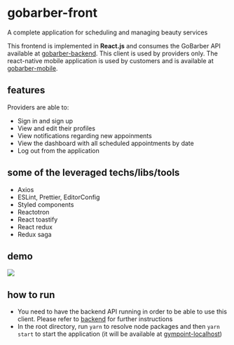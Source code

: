 # gobarber-front
A complete application for scheduling and managing beauty services

This frontend is implemented in  **React.js** and consumes the GoBarber API available at [gobarber-backend](https://github.com/jonathasgabriel/gobarber-backend). This client is used by providers only. The react-native mobile application is used by customers and is available at [gobarber-mobile](https://github.com/jonathasgabriel/gobarber-mobile).

## features
Providers are able to:
- Sign in and sign up
- View and edit their profiles
- View notifications regarding new appoinments
- View the dashboard with all scheduled appointments by date
- Log out from the application

## some of the leveraged techs/libs/tools
- Axios
- ESLint, Prettier, EditorConfig
- Styled components
- Reactotron
- React toastify
- React redux
- Redux saga

##  demo
![](gobarber-frontend.gif)

## how to run

- You need to have the backend API running in order to be able to use this client. Please refer to [backend](https://github.com/jonathasgabriel/gobarber-backend) for further instructions
- In the root directory, run `yarn` to resolve node packages and then `yarn start` to start the application (it will be available at [gympoint-localhost](http://localhost:3000/))
